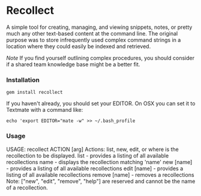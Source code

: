 # Recollect
A simple tool for creating, managing, and viewing snippets, notes, or pretty much any other text-based content at the command line. The original purpose was to store infrequently used complex command strings in a location where they could easily be indexed and retrieved.

*Note* If you find yourself outlining complex procedures, you should consider if a shared team knowledge base might be a better fit.

### Installation

    gem install recollect

If you haven't already, you should set your EDITOR. On OSX you can set it to Textmate with a command like:

    echo 'export EDITOR="mate -w" >> ~/.bash_profile

### Usage
USAGE: recollect ACTION [arg]
  Actions: list, new, edit, or <name> where <name> is the recollection to be displayed.
    list        - provides a listing of all available recollections
    name        - displays the recollection matching 'name'
    new [name]  - provides a listing of all available recollections
    edit [name] - provides a listing of all available recollections
    remove [name]   - removes a recollections
Note: ["new", "edit", "remove", "help"] are reserved and cannot be the name of a recollection.
